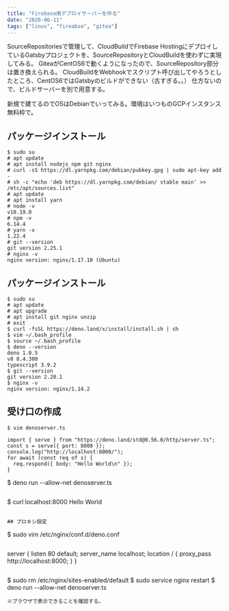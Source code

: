 ```yaml
---
title: "Firebase用デプロイサーバーを作る"
date: "2020-06-11"
tags: ["linux", "fireabse", "gitea"]
---
```


SourceRepositoriesで管理して、CloudBuildでFirebase HostingにデプロイしているGatsbyプロジェクトを、SourceRepositoryとCloudBuildを使わずに実現してみる。
GiteaがCentOS6で動くようになったので、SourceRepository部分は置き換えられる。
CloudBuildをWebhookでスクリプト呼び出してやろうとしたところ、CentOS6ではGatsbyのビルドができない（古すぎる。。）
仕方ないので、ビルドサーバーを別で用意する。

新規で建てるのでOSはDebianでいってみる。環境はいつものGCPインスタンス無料枠で。

## パッケージインストール
```
$ sudo su
# apt update
# apt install nodejs npm git nginx
# curl -sS https://dl.yarnpkg.com/debian/pubkey.gpg | sudo apt-key add -
# sh -c "echo 'deb https://dl.yarnpkg.com/debian/ stable main' >> /etc/apt/sources.list"
# apt update
# apt install yarn
# node -v
v10.19.0
# npm -v
6.14.4
# yarn -v
1.22.4
# git --version
git version 2.25.1
# nginx -v
nginx version: nginx/1.17.10 (Ubuntu)
```

## パッケージインストール
```
$ sudo su
# apt update
# apt upgrade
# apt install git nginx unzip
# exit
$ curl -fsSL https://deno.land/x/install/install.sh | sh
$ vim ~/.bash_profile
$ source ~/.bash_profile
$ deno --version
deno 1.0.5
v8 8.4.300
typescript 3.9.2
$ git --version
git version 2.20.1
$ nginx -v
nginx version: nginx/1.14.2
```

## 受け口の作成
```
$ vim denoserver.ts
```
```
import { serve } from "https://deno.land/std@0.56.0/http/server.ts";
const s = serve({ port: 8000 });
console.log("http://localhost:8000/");
for await (const req of s) {
  req.respond({ body: "Hello World\n" });
}
```
$ deno run --allow-net denoserver.ts
```
```
$ curl localhost:8000
Hello World
```

## プロキシ設定
```
$ sudo vim /etc/nginx/conf.d/deno.conf
```
```
server {
    listen      80 default;
    server_name  localhost;
    location / {
        proxy_pass http://localhost:8000;
    }
}
```
```
$ sudo rm /etc/nginx/sites-enabled/default 
$ sudo service nginx restart
$ deno run --allow-net denoserver.ts
```
※ブラウザで表示できることを確認する。
